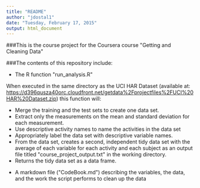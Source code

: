```yaml
---
title: "README"
author: "jdostal1"
date: "Tuesday, February 17, 2015"
output: html_document
---
```


###This is the course project for the Coursera course "Getting and Cleaning Data"

###The contents of this repository include:
* The R function "run_analysis.R"

When executed in the same directory as the UCI HAR Dataset (available at: https://d396qusza40orc.cloudfront.net/getdata%2Fprojectfiles%2FUCI%20HAR%20Dataset.zip) this function will:

  - Merge the training and the test sets to create one data set.
  - Extract only the measurements on the mean and standard deviation for each measurement. 
  - Use descriptive activity names to name the activities in the data set
  - Appropriately label the data set with descriptive variable names. 
  - From the data set, creates a second, independent tidy data set with the average of each variable for each activity and each subject as an output file titled "course_project_output.txt" in the working directory.
  - Returns the tidy data set as a data frame.

* A markdown file ("CodeBook.md") describing the variables, the data, and the work the script performs to clean up the data



